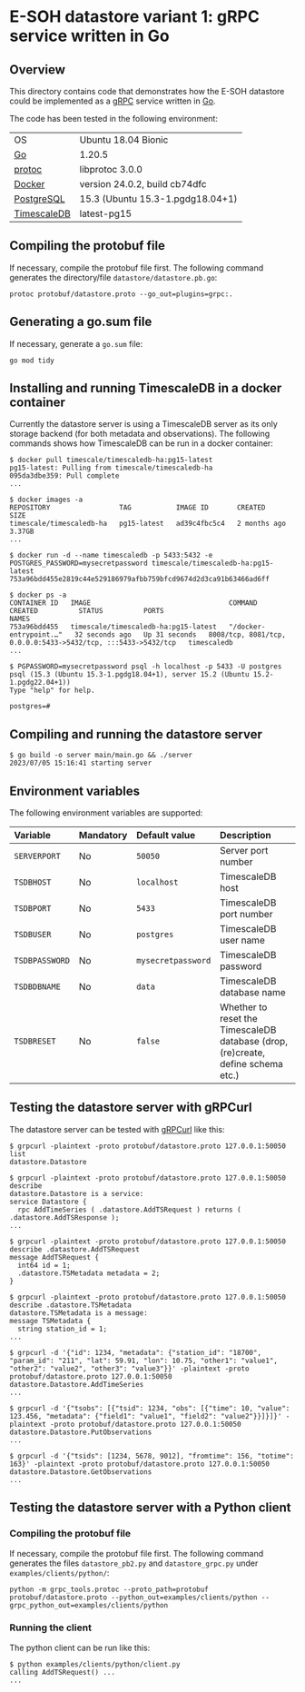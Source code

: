 # E-SOH datastore variant 1: gRPC service written in Go

## Overview

This directory contains code that demonstrates how the E-SOH datastore could
be implemented as a [gRPC](https://grpc.io/) service written in
[Go](https://go.dev/).

The code has been tested in the following environment:

|   |   |
|---|---|
| OS | Ubuntu 18.04 Bionic |
| [Go](https://go.dev/) | 1.20.5 |
| [protoc](https://github.com/google/protobuf/) | libprotoc 3.0.0 |
| [Docker](https://www.docker.com/) | version 24.0.2, build cb74dfc |
| [PostgreSQL](https://www.postgresql.org/) | 15.3 (Ubuntu 15.3-1.pgdg18.04+1) |
| [TimescaleDB](https://hub.docker.com/r/timescale/timescaledb) | latest-pg15 |

## Compiling the protobuf file

If necessary, compile the protobuf file first. The following command generates
the directory/file `datastore/datastore.pb.go`:

```text
protoc protobuf/datastore.proto --go_out=plugins=grpc:.
```

## Generating a go.sum file

If necessary, generate a `go.sum` file:

```text
go mod tidy
```

## Installing and running TimescaleDB in a docker container

Currently the datastore server is using a TimescaleDB server as its only storage backend (for both
metadata and observations). The following commands shows how TimescaleDB can be run in a docker
container:

```text
$ docker pull timescale/timescaledb-ha:pg15-latest
pg15-latest: Pulling from timescale/timescaledb-ha
095da3dbe359: Pull complete
...
```

```text
$ docker images -a
REPOSITORY                 TAG           IMAGE ID       CREATED         SIZE
timescale/timescaledb-ha   pg15-latest   ad39c4fbc5c4   2 months ago    3.37GB
...
```

```text
$ docker run -d --name timescaledb -p 5433:5432 -e POSTGRES_PASSWORD=mysecretpassword timescale/timescaledb-ha:pg15-latest
753a96bdd455e2819c44e529186979afbb759bfcd9674d2d3ca91b63466ad6ff
```

```text
$ docker ps -a
CONTAINER ID   IMAGE                                  COMMAND                  CREATED          STATUS          PORTS                                                           NAMES
753a96bdd455   timescale/timescaledb-ha:pg15-latest   "/docker-entrypoint.…"   32 seconds ago   Up 31 seconds   8008/tcp, 8081/tcp, 0.0.0.0:5433->5432/tcp, :::5433->5432/tcp   timescaledb
...
```

```text
$ PGPASSWORD=mysecretpassword psql -h localhost -p 5433 -U postgres
psql (15.3 (Ubuntu 15.3-1.pgdg18.04+1), server 15.2 (Ubuntu 15.2-1.pgdg22.04+1))
Type "help" for help.

postgres=#
```

## Compiling and running the datastore server

```text
$ go build -o server main/main.go && ./server
2023/07/05 15:16:41 starting server
```

## Environment variables

The following environment variables are supported:

Variable | Mandatory | Default value | Description
:--      | :--       | :--           | :--
`SERVERPORT`       | No  | `50050`            | Server port number
`TSDBHOST`         | No  | `localhost`        | TimescaleDB host
`TSDBPORT`         | No  | `5433`             | TimescaleDB port number
`TSDBUSER`         | No  | `postgres`         | TimescaleDB user name
`TSDBPASSWORD`     | No  | `mysecretpassword` | TimescaleDB password
`TSDBDBNAME`       | No  | `data`             | TimescaleDB database name
`TSDBRESET`        | No  | `false`            | Whether to reset the TimescaleDB database (drop, (re)create, define schema etc.)

## Testing the datastore server with gRPCurl

The datastore server can be tested with [gRPCurl](https://github.com/fullstorydev/grpcurl) like
this:

```text
$ grpcurl -plaintext -proto protobuf/datastore.proto 127.0.0.1:50050 list
datastore.Datastore
```

```text
$ grpcurl -plaintext -proto protobuf/datastore.proto 127.0.0.1:50050 describe
datastore.Datastore is a service:
service Datastore {
  rpc AddTimeSeries ( .datastore.AddTSRequest ) returns ( .datastore.AddTSResponse );
...
```

```text
$ grpcurl -plaintext -proto protobuf/datastore.proto 127.0.0.1:50050 describe .datastore.AddTSRequest
message AddTSRequest {
  int64 id = 1;
  .datastore.TSMetadata metadata = 2;
}
```

```text
$ grpcurl -plaintext -proto protobuf/datastore.proto 127.0.0.1:50050 describe .datastore.TSMetadata
datastore.TSMetadata is a message:
message TSMetadata {
  string station_id = 1;
...
```

```text
$ grpcurl -d '{"id": 1234, "metadata": {"station_id": "18700", "param_id": "211", "lat": 59.91, "lon": 10.75, "other1": "value1", "other2": "value2", "other3": "value3"}}' -plaintext -proto protobuf/datastore.proto 127.0.0.1:50050 datastore.Datastore.AddTimeSeries
...
```

```text
$ grpcurl -d '{"tsobs": [{"tsid": 1234, "obs": [{"time": 10, "value": 123.456, "metadata": {"field1": "value1", "field2": "value2"}}]}]}' -plaintext -proto protobuf/datastore.proto 127.0.0.1:50050 datastore.Datastore.PutObservations
...
```

```text
$ grpcurl -d '{"tsids": [1234, 5678, 9012], "fromtime": 156, "totime": 163}' -plaintext -proto protobuf/datastore.proto 127.0.0.1:50050 datastore.Datastore.GetObservations
...
```

## Testing the datastore server with a Python client

### Compiling the protobuf file

If necessary, compile the protobuf file first. The following command generates the files
`datastore_pb2.py` and `datastore_grpc.py` under `examples/clients/python/`:

```text
python -m grpc_tools.protoc --proto_path=protobuf protobuf/datastore.proto --python_out=examples/clients/python --grpc_python_out=examples/clients/python
```

### Running the client

The python client can be run like this:

```text
$ python examples/clients/python/client.py
calling AddTSRequest() ...
...
```
